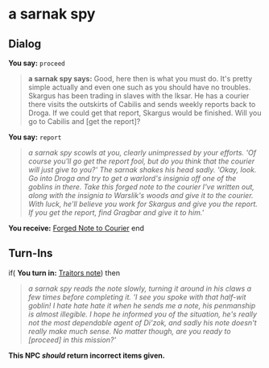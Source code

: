 # a sarnak spy




## Dialog



**You say:** `proceed`



>**a sarnak spy says:** Good, here then is what you must do. It's pretty simple actually and even one such as you should have no troubles. Skargus has been trading in slaves with the Iksar. He has a courier there visits the outskirts of Cabilis and sends weekly reports back to Droga. If we could get that report, Skargus would be finished. Will you go to Cabilis and [get the report]?

**You say:** `report`



>*a sarnak spy scowls at you, clearly unimpressed by your efforts. 'Of course you'll go get the report fool, but do you think that the courier will just give to you?' The sarnak shakes his head sadly. 'Okay, look. Go into Droga and try to get a warlord's insignia off one of the goblins in there. Take this forged note to the courier I've written out, along with the insignia to Warslik's woods and give it to the courier. With luck, he'll believe you work for Skargus and give you the report. If you get the report, find Gragbar and give it to him.'*


**You receive:**  [Forged Note to Courier](/item/6471)
end

## Turn-Ins





if( **You turn in:** [Traitors note](/item/6472)) then 


>*a sarnak spy reads the note slowly, turning it around in his claws a few times before completing it. 'I see you spoke with that half-wit goblin! I hate hate hate it when he sends me a note, his penmanship is almost illegible. I hope he informed you of the situation, he's really not the most dependable agent of Di'zok, and sadly his note doesn't really make much sense. No matter though, are you ready to [proceed] in this mission?'*

**This NPC *should* return incorrect items given.**
